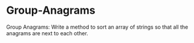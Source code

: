 # Group-Anagrams
Group Anagrams: Write a method to sort an array of strings so that all the anagrams are next to
each other.
